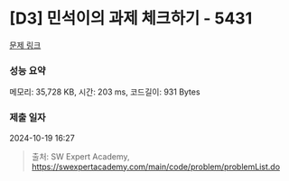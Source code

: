 # [D3] 민석이의 과제 체크하기 - 5431 

[문제 링크](https://swexpertacademy.com/main/code/problem/problemDetail.do?contestProbId=AWVl3rWKDBYDFAXm) 

### 성능 요약

메모리: 35,728 KB, 시간: 203 ms, 코드길이: 931 Bytes

### 제출 일자

2024-10-19 16:27



> 출처: SW Expert Academy, https://swexpertacademy.com/main/code/problem/problemList.do